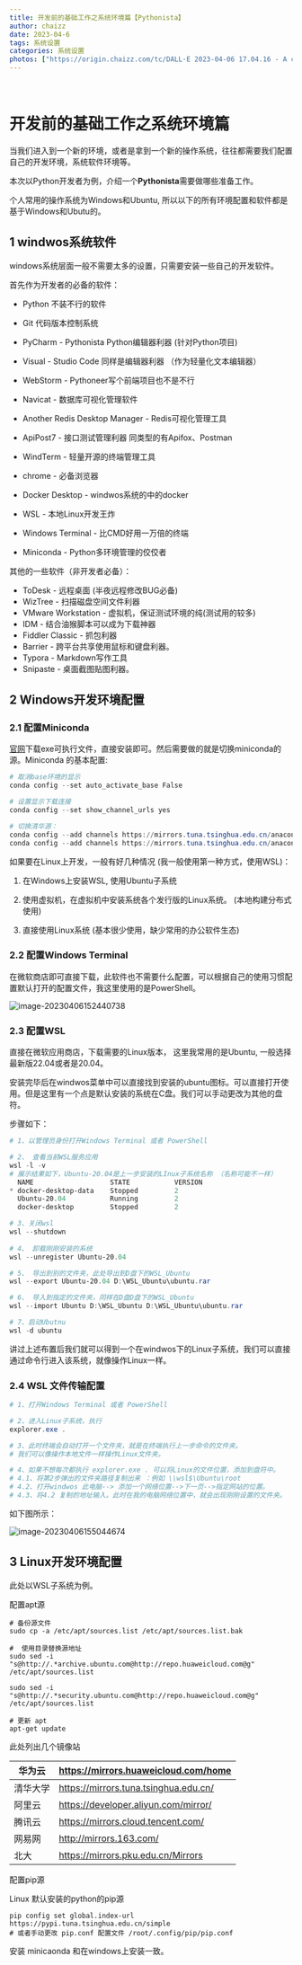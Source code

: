 ```yaml
---
title: 开发前的基础工作之系统环境篇【Pythonista】
author: chaizz
date: 2023-04-6
tags: 系统设置
categories: 系统设置
photos: ["https://origin.chaizz.com/tc/DALL·E 2023-04-06 17.04.16 - A cartoon version of a programmer.png"]
---
```


​    

<!--more-->

# 开发前的基础工作之系统环境篇



当我们进入到一个新的环境，或者是拿到一个新的操作系统，往往都需要我们配置自己的开发环境，系统软件环境等。

本次以Python开发者为例，介绍一个**Pythonista**需要做哪些准备工作。

个人常用的操作系统为Windows和Ubuntu, 所以以下的所有环境配置和软件都是基于Windows和Ubutu的。

## 1 windwos系统软件

windows系统层面一般不需要太多的设置，只需要安装一些自己的开发软件。

首先作为开发者的必备的软件：

- Python 不装不行的软件

- Git 代码版本控制系统
- PyCharm - Pythonista Python编辑器利器 (针对Python项目)
- Visual - Studio Code 同样是编辑器利器 （作为轻量化文本编辑器）
- WebStorm - Pythoneer写个前端项目也不是不行
- Navicat - 数据库可视化管理软件
- Another Redis Desktop Manager - Redis可视化管理工具
- ApiPost7 - 接口测试管理利器 同类型的有Apifox、Postman
- WindTerm - 轻量开源的终端管理工具
- chrome - 必备浏览器
- Docker Desktop - windwos系统的中的docker
- WSL - 本地Linux开发王炸
- Windows Terminal - 比CMD好用一万倍的终端
- Miniconda - Python多环境管理的佼佼者

其他的一些软件（非开发者必备）：

- ToDesk - 远程桌面 (半夜远程修改BUG必备)
- WizTree - 扫描磁盘空间文件利器
- VMware Workstation - 虚拟机，保证测试环境的纯(测试用的较多)
- IDM - 结合油猴脚本可以成为下载神器
- Fiddler Classic - 抓包利器
- Barrier - 跨平台共享使用鼠标和键盘利器。
- Typora - Markdown写作工具
- Snipaste - 桌面截图贴图利器。

## 2 Windows开发环境配置

### 2.1 配置Miniconda

[官网](https://docs.conda.io/en/latest/miniconda.html#windows-installers)下载exe可执行文件，直接安装即可。然后需要做的就是切换miniconda的源。Miniconda 的基本配置:

```powershell
# 取消base环境的显示
conda config --set auto_activate_base False

# 设置显示下载连接 
conda config --set show_channel_urls yes

# 切换清华源：
conda config --add channels https://mirrors.tuna.tsinghua.edu.cn/anaconda/pkgs/free/
conda config --add channels https://mirrors.tuna.tsinghua.edu.cn/anaconda/pkgs/main/
```

如果要在Linux上开发，一般有好几种情况 (我一般使用第一种方式，使用WSL)：

1. 在Windows上安装WSL, 使用Ubuntu子系统

2. 使用虚拟机，在虚拟机中安装系统各个发行版的Linux系统。 (本地构建分布式使用)
3. 直接使用Linux系统 (基本很少使用，缺少常用的办公软件生态)

### 2.2 配置Windows Terminal

在微软商店即可直接下载，此软件也不需要什么配置，可以根据自己的使用习惯配置默认打开的配置文件，我这里使用的是PowerShell。

![image-20230406152440738](https://origin.chaizz.com/tc/image-20230406152440738.png)

### 2.3 配置WSL

直接在微软应用商店，下载需要的Linux版本， 这里我常用的是Ubuntu, 一般选择最新版22.04或者是20.04。

安装完毕后在windwos菜单中可以直接找到安装的ubuntu图标。可以直接打开使用。但是这里有一个点是默认安装的系统在C盘。我们可以手动更改为其他的盘符。

步骤如下：

```powershell
# 1、以管理员身份打开Windows Terminal 或者 PowerShell

# 2、 查看当前WSL服务应用
wsl -l -v
# 展示结果如下，Ubuntu-20.04是上一步安装的LInux子系统名称 （名称可能不一样） 
  NAME                   STATE           VERSION
* docker-desktop-data    Stopped         2
  Ubuntu-20.04           Running         2
  docker-desktop         Stopped         2

# 3、关闭wsl
wsl --shutdown
 
# 4、 卸载刚刚安装的系统
wsl --unregister Ubuntu-20.04

# 5、 导出到别的文件夹，此处导出到D盘下的WSL_Ubuntu
wsl --export Ubuntu-20.04 D:\WSL_Ubuntu\ubuntu.rar

# 6、 导入到指定的文件夹，同样在D盘D盘下的WSL_Ubuntu
wsl --import Ubuntu D:\WSL_Ubuntu D:\WSL_Ubuntu\ubuntu.rar

# 7、启动Ubutnu
wsl -d ubuntu
```

讲过上述布置后我们就可以得到一个在windwos下的Linux子系统，我们可以直接通过命令行进入该系统，就像操作Linux一样。

### 2.4 WSL 文件传输配置

```powershell
# 1、打开Windows Terminal 或者 PowerShell

# 2、进入Linux子系统，执行
explorer.exe .

# 3、此时终端会自动打开一个文件夹，就是在终端执行上一步命令的文件夹。
# 我们可以像操作本地文件一样操作Linux文件夹。

# 4、如果不想每次都执行 explorer.exe . 可以将Linux的文件位置，添加到盘符中。
# 4.1、将第2步弹出的文件夹路径复制出来 ：例如 \\wsl$\Ubuntu\root
# 4.2、打开windwos 此电脑--> 添加一个网络位置-->下一页-->指定网站的位置。
# 4.3、将4.2 复制的地址输入。此时在我的电脑网络位置中，就会出现刚刚设置的文件夹。

```

如下图所示：

![image-20230406155044674](https://origin.chaizz.com/tc/image-20230406155044674.png)



## 3 Linux开发环境配置

此处以WSL子系统为例。

配置apt源

```shell
# 备份源文件
sudo cp -a /etc/apt/sources.list /etc/apt/sources.list.bak

#  使用目录替换源地址
sudo sed -i "s@http://.*archive.ubuntu.com@http://repo.huaweicloud.com@g" /etc/apt/sources.list

sudo sed -i "s@http://.*security.ubuntu.com@http://repo.huaweicloud.com@g" /etc/apt/sources.list

# 更新 apt
apt-get update
```



此处列出几个镜像站

| 华为云   | https://mirrors.huaweicloud.com/home  |
| -------- | ------------------------------------- |
| 清华大学 | https://mirrors.tuna.tsinghua.edu.cn/ |
| 阿里云   | https://developer.aliyun.com/mirror/  |
| 腾讯云   | https://mirrors.cloud.tencent.com/    |
| 网易网   | http://mirrors.163.com/               |
| 北大     | https://mirrors.pku.edu.cn/Mirrors    |

配置pip源

Linux 默认安装的python的pip源

```shell
pip config set global.index-url https://pypi.tuna.tsinghua.edu.cn/simple
# 或者手动更改 pip.conf 配置文件 /root/.config/pip/pip.conf
```

安装 minicaonda 和在windows上安装一致。

